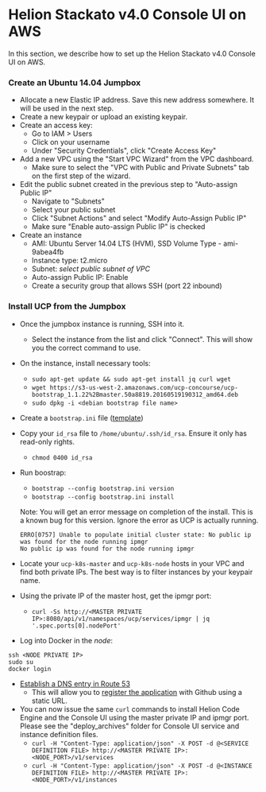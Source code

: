 # Helion Stackato v4.0 Console UI on AWS
In this section, we describe how to set up the Helion Stackato v4.0 Console UI on AWS.

### Create an Ubuntu 14.04 Jumpbox
- Allocate a new Elastic IP address. Save this new address somewhere. It will be used in the next step.
- Create a new keypair or upload an existing keypair.
- Create an access key:
  - Go to IAM > Users
  - Click on your username
  - Under "Security Credentials", click "Create Access Key"
- Add a new VPC using the "Start VPC Wizard" from the VPC dashboard.
  - Make sure to select the "VPC with Public and Private Subnets" tab on the first step of the wizard.
- Edit the public subnet created in the previous step to "Auto-assign Public IP"
  - Navigate to "Subnets"
  - Select your public subnet
  - Click "Subnet Actions" and select "Modify Auto-Assign Public IP"
  - Make sure "Enable auto-assign Public IP" is checked
- Create an instance
  - AMI: Ubuntu Server 14.04 LTS (HVM), SSD Volume Type - ami-9abea4fb
  - Instance type: t2.micro
  - Subnet: *select public subnet of VPC*
  - Auto-assign Public IP: Enable
  - Create a security group that allows SSH (port 22 inbound)

### Install UCP from the Jumpbox
- Once the jumpbox instance is running, SSH into it.
  - Select the instance from the list and click "Connect". This will show you the correct command to use.
- On the instance, install necessary tools:
  - `sudo apt-get update && sudo apt-get install jq curl wget`
  - `wget https://s3-us-west-2.amazonaws.com/ucp-concourse/ucp-bootstrap_1.1.22%2Bmaster.50a8819.20160519190312_amd64.deb`
  - `sudo dpkg -i <debian bootstrap file name>`
- Create a `bootstrap.ini` file ([template](bootstrap-1.1.22.ini))
- Copy your `id_rsa` file to `/home/ubuntu/.ssh/id_rsa`. Ensure it only has read-only rights.
  - `chmod 0400 id_rsa`
- Run boostrap:
  - `bootstrap --config bootstrap.ini version`
  - `bootstrap --config bootstrap.ini install`

  Note: You will get an error message on completion of the install. This is a known bug for this version. Ignore the error as UCP is actually running.
  ```
  ERRO[0757] Unable to populate initial cluster state: No public ip was found for the node running ipmgr
  No public ip was found for the node running ipmgr
  ```
- Locate your `ucp-k8s-master` and `ucp-k8s-node` hosts in your VPC and find both private IPs. The best way is to filter instances by your keypair name.
- Using the private IP of the master host, get the ipmgr port:
  - `curl -Ss http://<MASTER PRIVATE IP>:8080/api/v1/namespaces/ucp/services/ipmgr | jq '.spec.ports[0].nodePort'`
- Log into Docker in the *node*:
```
ssh <NODE PRIVATE IP>
sudo su
docker login
```
- [Establish a DNS entry in Route 53](https://github.com/hpcloud/hdp-resource-manager/blob/develop/cmd/bootstrap/docs/bootstrap.md#load-balancer-support)
  - This will allow you to [register the application](development.md#register-ui) with Github using a static URL.
- You can now issue the same `curl` commands to install Helion Code Engine and the Console UI using the master private IP and ipmgr port. Please see the "deploy_archives" folder for Console UI service and instance definition files.
  - `curl -H "Content-Type: application/json" -X POST -d @<SERVICE DEFINITION FILE> http://<MASTER PRIVATE IP>:<NODE_PORT>/v1/services`
  - `curl -H "Content-Type: application/json" -X POST -d @<INSTANCE DEFINITION FILE> http://<MASTER PRIVATE IP>:<NODE_PORT>/v1/instances`
